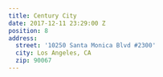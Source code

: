 ```yaml
---
title: Century City
date: 2017-12-11 23:29:00 Z
position: 8
address:
  street: '10250 Santa Monica Blvd #2300'
  city: Los Angeles, CA
  zip: 90067
---
```


